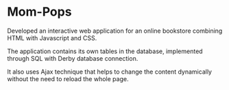# Mom-Pops

Developed an interactive web application for an online bookstore combining HTML with Javascript and CSS. 

The application contains its own tables in the database, implemented through SQL with Derby database connection. 

It also uses Ajax technique that helps to change the content dynamically without the need to reload the whole page.


